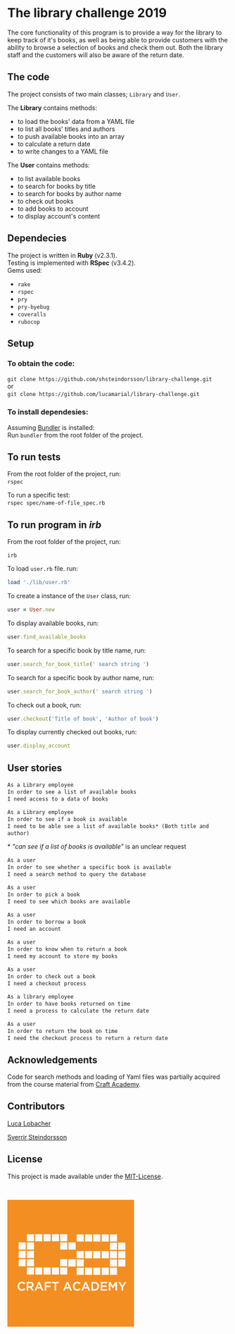 The library challenge 2019
==========================

The core functionality of this program is to provide a way for the library to keep track of it's books, 
as well as being able to provide customers with the ability to browse a selection of books and check them out.
Both the library staff and the customers will also be aware of the return date.

## The code

The project consists of two main classes; `Library` and `User`.  

The **Library** contains methods:
* to load the books' data from a YAML file
* to list all books' titles and authors
* to push available books into an array
* to calculate a return date
* to write changes to a YAML file

The **User** contains methods:
* to list available books
* to search for books by title
* to search for books by author name
* to check out books
* to add books to account
* to display account's content

## Dependecies
The project is written in **Ruby** (v2.3.1).  
Testing is implemented with **RSpec** (v3.4.2).  
Gems used:  
 * `rake`
 * `rspec`
 * `pry`
 * `pry-byebug`
 * `coveralls`
 * `rubocop`

## Setup
### To obtain the code:  
`git clone https://github.com/shsteindorsson/library-challenge.git`  
or  
`git clone https://github.com/lucamarial/library-challenge.git`

### To install dependesies:
Assuming [Bundler](https://bundler.io/) is installed:  
Run  `bundler`  from the root folder of the project.

## To run tests
From the root folder of the project, run:  
`rspec`  

To run a specific test:  
`rspec spec/name-of-file_spec.rb`

## To run program in _irb_

From the root folder of the project, run:  
```
irb
```

To load `user.rb` file. run:
```ruby
load './lib/user.rb'
```

To create a instance of the `User` class, run:
```ruby
user = User.new
```

To display available books, run:
```ruby
user.find_available_books
```

To search for a specific book by title name, run:
```ruby
user.search_for_book_title(' search string ')
```

To search for a specific book by author name, run:
```ruby
user.search_for_book_author(' search string ')
```

To check out a book, run:
```ruby
user.checkout('Title of book', 'Author of book')
```

To display currently checked out books, run:
```ruby
user.display_account
```

## User stories
```
As a Library employee
In order to see a list of available books
I need access to a data of books
```
```
As a Library employee
In order to see if a book is available 
I need to be able see a list of available books* (Both title and author)    
```
\* _"can see if a list of books is available"_ is an unclear request  

```
As a user
In order to see whether a specific book is available
I need a search method to query the database
```
```
As a user
In order to pick a book
I need to see which books are available
```
```
As a user
In order to borrow a book
I need an account
```
```
As a user
In order to know when to return a book
I need my account to store my books
```
```
As a user
In order to check out a book
I need a checkout process
```
```
As a library employee
In order to have books returned on time
I need a process to calculate the return date
```
```
As a user
In order to return the book on time
I need the checkout process to return a return date
```

## Acknowledgements
Code for search methods and loading of Yaml files was partially acquired from the course material from [Craft Academy](https://craftacademy.se).

## Contributors
[Luca Lobacher](https://github.com/lucamarial)  

[Sverrir Steindorsson](https://github.com/shsteindorsson)

## License
This project is made available under the [MIT-License](https://opensource.org/licenses/MIT).

<br>

![](https://raw.githubusercontent.com/shsteindorsson/shsteindorsson.github.io/master/images/craft.jpg)